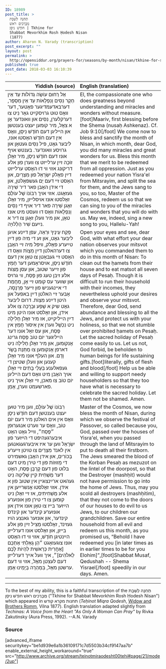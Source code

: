 ```yaml
---
ID: 18989
post_title: >
  תְּחִנָה לְשַׁבָּת
  מְבָרְכִים רֹאשׁ
  חוֺדֶשׁ נִיסָן | Tkhine for
  Shabbat Mevorkhim Rosh Ḥodesh Nisan
  (1877)
author: Aharon N. Varady (transcription)
post_excerpt: ""
layout: post
permalink: >
  http://opensiddur.org/prayers-for/seasons/by-month/nisan/tkhine-for-shabbat-mevorkhim-rosh-hodesh-nisan/
published: true
post_date: 2018-03-03 16:10:39
---
```

<table style="margin-left: auto;margin-right: auto;" class="draggable">
<thead><tr><th id="x" style="text-align: right;">Yiddish (source)</th><th style="text-align: left;">English (translation)</th></tr></thead>
<tbody>
<tr>
<td style="vertical-align:top;" width="46%">
<div class="yiddish"><span lang="he">
אֵל רַחוּם עוֹשֶׂה גְדוֹלוֹת עַד אֵין חֵקֶר נִסִּים וְנִפְלָאוֹת עַד אֵין מִסְפָּר, דערבּאדעמדיגער פאָטער, דער װאָס טוּט גרױסקײַט גאָר נִיט צוּ דערקלערן, נִסִּים אוּן װאוּנדער אָן א צאָל, מיר קוּמען יעצט בּענטשן אוּן הײליגן דעם חוֹדֶשׁ נִיסָן, װאָס אין דעם חוֹדֶשׁ האָסטוּ אוּנז, ליבּער גאָט, פיל נִסִּים געטאָן אוּן גרױסע װאוּנדער. בּענטש אױף אוּנז דעם חוֹדֶשׁ נִיסָן, מיר זאָלן זוֹכֶה זײַן ערלײזט צוּ װערן פוּן אלע דריקוּנג אזױ װי דוּ האָסט ערלײזט דײַן פאָלק יִשְׂרָאֵל פוּן מִצְרַיִם, אוּן האָסט זײ דעם יַם געשפּאָלטן, אוּן די אידן האָבּן פאר דיר שִׁירָה געזאָגט. אזױ אױך רִבּוֹנוֹ שֶׁל עוֹלָם זאָלסטוּ אוּנז אױסלײזן, מיר זאָלן זאָגן שִׁירָה פאר דיר אױף די נִסִּים וְנִפְלָאוֹת װאָס דוּ װעסט מיט אוּנז טאָן, אוּן מיר װעלן זאָגן צוּ דיר א נײַעם שִׁיר הַלְלוּיָה.
</span></div></td>
 
<td style="vertical-align:top;" width="53%"><div class="english">
El, the compassionate one who does greatness beyond understanding and miracles and wonders without measure.[foot]Maariv, first blessing before the Shema (nusaḥ Ashkenaz). Cf. Job 9:10[/foot] We come now to bless and sanctify the month of Nisan, in which month, dear God, you did many miracles and great wonders for us. Bless this month that we merit to be redeemed from all oppression. Just as you redeemed your nation Yisra'el from Mitsrayim, and split the sea for them, and the Jews sang to you, so too, Master of the Cosmos, redeem us so that we can sing to you of the miracles and wonders that you will do with us. May we, indeed, sing a new song to you, Hallelu-Yah!
</div>
</td></tr>


<tr><td style="vertical-align:top;" width="46%">
<div class="yiddish"><span lang="he">
פְּקַח עֵינֶיךָ וּרְאֵה, עפן דײַנע אױגן ליבּער גאָט, אוּן זע די מיה פוּן דײַן טײַערע פאָלק, װיפל מיה זײ האָבּן צוּ דערהאלטן דײַן מִצְוֺת װאָס דוּ האָסט זײ געבּאָטן צוּ טאָן אין דעם חוֹדֶשׁ נִיסָן, אױסראָמען דער חָמֵץ פוּן זײער שטוּבּ, אוּן עסן מַצּוֹת אלע זיבּן טעג פוּן פֶּסַח, װי גרױס אוּן שװער עס קוּמט זײ אָן, מַחֲמַת די אײנגעניש פוּן זײער פַּרְנָסָה, אָבּער זײ האלטן דײַן באפעל אוּן היטן דײַנע מִצְוֺת. דרוּם ליבּער גאָט שיק א שֶׁפַע וּבְרָכָה צוּ אלע אידן, אוּן זאָלסט אוּנז היטן מיט דײַן הײליקײַט, אז מיר זאָלן חָלִילָה ניט נִכְשָׁל װערן אין אִיסּוּר חָמֵץ אין פֶּסַח, אוּן עס זאָל אוּנז דער הײליגער יוֹם טוֹב פֶּסַח גרינג אָנקוּמען, אוּן מיר זאָלן חָלִילָה ניט דארפן אָנקוּמען צוּ מַתְּנַת בָּשָׂר וָדָם. אוּן העלף אוּנז מיר זאָלן קענען אוּן װעלן שטיצן די געפאלענע בַּעַלֵי בָּתִים זײ זאָלן אױך האָבּן מיט װאָס דעם הײליגן יוֹם טוֹב צוּ מאכן, זײ זאָלן אױך ניט פארשעמט ווערן, אָמֵן.
</span></div></td>
 
<td style="vertical-align:top;" width="53%"><div class="english">
Open your eyes and see, dear God, with what effort your dear nation observes your mitsvot which you commanded them to do in this month of Nisan: To clean out the ḥamets from their house and to eat matsot all seven days of Pesaḥ. Though it is difficult to run their household with their incomes, they nevertheless uphold your desires and observe your mitsvot. Therefore, dear God, send abundance and blessing to all the Jews, and protect us with your holiness, so that we not stumble over prohibited ḥamets on Pesaḥ. Let the sacred holiday of Pesaḥ come easily to us. Let us not, God forbid, be beholden to human beings for life sustaining gifts.[foot]literally, gifts of flesh and blood[/foot] Help us be able and willing to support needy householders so that they too have what is necessary to celebrate the sacred holiday. Let them not be shamed. Amen.
</div>
</td></tr>


<tr><td style="vertical-align:top;" width="46%">
<div class="yiddish"><span lang="he">
רִבּוֹנוֹ שֶׁל עוֹלָם, װען מיר טוּען יעצט בּענטשן דעם חוֹדֶשׁ נִיסָן װאָס אין אים האלטן מיר דעם יוֹם טוֹב, װאָס ער װערט אנגערוּפן ״פֶּסַח״, װײַל גאָט האָט איבּערגעהיפּט די הײַזער פוּן יִשְׂרָאֵל װען ער איז איבּערגעגאנגען אין לאנד מִצְרַיִם צוּ טױטן זײערע בְּכוֹרִים, אוּן אידן האָבּן גאשמירט די מְזוּזוֹת פוּן די טירן מיט דעם בּלוּט פוּן דעם קָרְבָּן פֶּסַח, האָט דער מַשְׁחִית קײן שְׁלִיטָה נִיט געהאט ארײַנצוּגײן אין שטוּבּ פוּן א אידן. אזױ זאָלסטוּ אָנשרײַען אין אלע מַשְׁחִיתִים, אז זײ זאָלן ניט קוּמען צוּ די טירן פוּן אוּנזערע הײַזער בּײז צוּ טאָן אוּנז אידן אוּן אוּנזערע קינדער אוּן קינדס קינדער, אוּן אוּנזער גאנצע הױז געזינד, זאָלסטוּ מַצִּיל זײַן פוּן אלע בּײזן, אוּן זאָלסט אוּנז דערלײזן הײַנטיגן חוֹדֶשׁ, אזױ װי דוּ האָסט אוּנז צוגעזאָגט ״הֵן גָאַלְתִּי אֶתְכֶם [אַחֲרִית כְּרֵאשִׁית לִהְיוֹת לָכֶם לֵאלֹהִים]״, איך װעל אײַך דערלײזן דעם לעצטן מאָל, אזױ װי דעם ערשטן מאָל, בִּמְהֵרָה בְּיָמֵינוּ אָמֵן.
</span></div></td>
 
<td style="vertical-align:top;" width="53%"><div class="english">
Master of the Cosmos, we now bless the month of Nisan, during which we observe the festival of Passover, so called because you, God, passed over the houses of Yisra'el, when you passed through the land of Mitsrayim to put to death all their firstborn. The Jews smeared the blood of the Korban Pesaḥ as mezuzot on the lintel of the doorpost, so that the Destroyer (mashḥit) would not have permission to go into the home of Jews. Thus, may you scold all destroyers (mashḥitim), that they not come to the doors of our houses to do evil to us Jews, to our children our grandchildren. Save our entire household from all evil and redeem us this month, as you promised us, “Behold I have redeemed you [in later times as in earlier times to be for you Elohim]”,[foot]Shabbat Musaf, Qedushah -- Shema Yisrael[/foot] speedily in our days. Amen.
</div></td>
</tr>
</tbody></table>

<hr />

To the best of my ability, this is a faithful transcription of the תְּחִנָה לְשַׁבָּת מְבָרְכִים רֹאשׁ חוֺדֶשׁ נִיסָן ("Tkhine for Shabbat Mevorkhim Rosh Ḥodesh Nisan") which appeared in תחנות מקרא קודש (<em>Teḥinot Miqra Qodesh</em>, <a href="http://www.yivoencyclopedia.org/article.aspx/Romm_Family">Widow and Brothers Romm</a>, Vilna 1877). English translation adapted slightly from <em>Techinas: A Voice from the Heart "As Only A Woman Can Pray"</em> by Rivka Zakutinsky (Aura Press, 1992). --A.N. Varady

<h3>Source</h3>

[advanced_iframe securitykey="be1d939e6a1b36109171c7d5503b34cf9147aa7b" enable_external_height_workaround="true" src="http://www.archive.org/stream/teinotmiraodesht00tehi#page/21/mode/2up"]